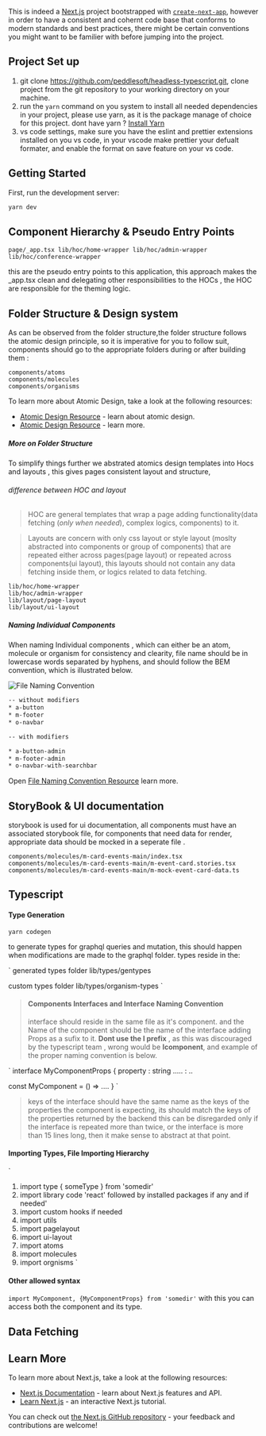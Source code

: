 This is indeed a [Next.js](https://nextjs.org/) project bootstrapped with [`create-next-app`](https://github.com/vercel/next.js/tree/canary/packages/create-next-app), however in order to have a consistent and cohernt code base that conforms to modern standards and best practices, there might be certain conventions you might want to be familier with before jumping into the project. 


## Project Set up

 1.  git clone https://github.com/peddlesoft/headless-typescript.git, clone project from the git repository to your working directory on your machine.
 2.  run the `yarn` command on you system to install all needed dependencies in your project, please use yarn, as it is the package manage of choice for this project. dont have yarn ? [Install Yarn](https://classic.yarnpkg.com/lang/en/docs/install/#windows-stable)
 3. vs code settings, make sure you have the eslint and prettier extensions installed on you vs code, in your vscode make prettier your defualt formater, and enable the format on save feature on your vs code. 
## Getting Started

First, run the development server:

```bash
yarn dev
```

## Component Hierarchy &  Pseudo Entry Points 

`
page/_app.tsx
lib/hoc/home-wrapper
lib/hoc/admin-wrapper
lib/hoc/conference-wrapper
`

this are the pseudo entry points to this application, this approach makes the _app.tsx clean and delegating other responsibilities to the HOCs , the HOC are responsible for the theming logic.   

## Folder Structure & Design system

As can be observed from the folder structure,the folder structure follows the atomic design principle, so it is imperative for you to follow suit, components should go to the appropriate folders during or after building them :

```
components/atoms
components/molecules
components/organisms
```

To learn more about Atomic Design, take a look at the following resources:

- [Atomic Design Resource](https://bradfrost.com/blog/post/atomic-web-design/) - learn about atomic design.
- [Atomic Design Resource](https://uxdesign.cc/atomic-design-how-to-design-systems-of-components-ab41f24f260e) - learn more.

##### More on Folder Structure

To simplify things further we abstrated atomics design  templates into Hocs and layouts , this gives pages consistent layout and structure, 

###### difference between HOC and layout

> HOC are general templates that wrap a page adding  functionality(data fetching (*only when needed*), complex logics, components) to it. 

> Layouts are concern with only css layout or style layout (moslty abstracted into components or group of components) that are repeated either across pages(page layout) or repeated across components(ui layout), this layouts should not contain any data fetching inside them, or logics related to data fetching. 


```
lib/hoc/home-wrapper
lib/hoc/admin-wrapper
lib/layout/page-layout
lib/layout/ui-layout
```
##### Naming Individual Components
    
When naming Individual components , which can either be an atom, molecule or organism for consistency and clearity, file name should be in lowercase words separated by hyphens, and should follow the BEM convention, which is illustrated below.

![File Naming Convention](https://miro.medium.com/max/1400/0*ijUbJg2nzgbXucgw.png)


```bash
-- without modifiers
* a-button
* m-footer
* o-navbar

-- with modifiers

* a-button-admin
* m-footer-admin
* o-navbar-with-searchbar

```

Open [File Naming Convention Resource](https://medium.com/@masacarvalho/atomic-design-system-with-abem-naming-convention-part-1-983d7d6ec3d7) learn more.



## StoryBook & UI documentation

storybook is used for ui documentation, all components must have an associated storybook file, for components that need data for render, appropriate data should be mocked in a seperate file .

`
components/molecules/m-card-events-main/index.tsx
components/molecules/m-card-events-main/m-event-card.stories.tsx
components/molecules/m-card-events-main/m-mock-event-card-data.ts
`


## Typescript

#### Type Generation

 ``
 yarn codegen 
 ``

 to generate types for graphql queries and mutation, this should happen when modifications are made to the graphql folder. types reside in the:

 `
 generated types folder
 lib/types/gentypes

 custom types folder
 lib/types/organism-types
 `
 > #### Components Interfaces and Interface Naming Convention
 >  interface should reside in the same file as it's  component. and the Name of the component should be the name of the interface adding Props as a sufix to  it. **Dont use the I prefix** , as this was discouraged by the typescript team , wrong would be __Icomponent__, and example of the proper naming convention is below.
 
 ` 
 interface MyComponentProps {
  property : string
  ..... : ..


 const MyComponent = () => ....
 }
 `
 > keys of the interface should have the same name as the keys of the properties the component is expecting,  its should match the keys of the properties returned by the backend
 > this can be disregarded only if the interface is repeated more than twice, or the interface is more than 15 lines long, then it make sense to abstract at that point.
 
 #### Importing Types,  File Importing Hierarchy

 `
 1. import type { someType } from 'somedir'
 2. import library code 'react' followed by  installed packages if any and if needed'
 3. import custom hooks if needed
 4. import utils 
 5. import pagelayout
 6. import ui-layout
 7. import  atoms
 8. import molecules
 9. import orgnisms
 `

#### Other allowed syntax

`
import MyComponent, {MyComponentProps} from 'somedir'
`
with this you can access both the component and its type.

## Data Fetching

## Learn More

To learn more about Next.js, take a look at the following resources:

- [Next.js Documentation](https://nextjs.org/docs) - learn about Next.js features and API.
- [Learn Next.js](https://nextjs.org/learn) - an interactive Next.js tutorial.

You can check out [the Next.js GitHub repository](https://github.com/vercel/next.js/) - your feedback and contributions are welcome!
